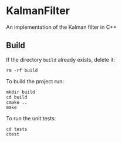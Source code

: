 # KalmanFilter
An implementation of the Kalman filter in C++

## Build
If the directory `build` already exists, delete it:

```
rm -rf build
```

To build the project run:

```
mkdir build
cd build
cmake ..
make
```

To run the unit tests:

```
cd tests
ctest
```
